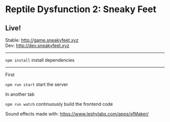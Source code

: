 # Reptile Dysfunction 2: Sneaky Feet

## Live!
Stable: http://game.sneakyfeet.xyz  
Dev: http://dev.sneakyfeet.xyz

---
`npm install` install dependencies

---

First

`npm run start` start the server

In another tab

`npm run watch` continuously build the frontend code


Sound effects made with: https://www.leshylabs.com/apps/sfMaker/